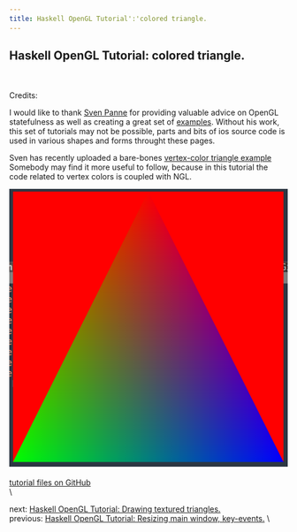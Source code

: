 ```yaml
---
title: Haskell OpenGL Tutorial':'colored triangle.
---
```


## Haskell OpenGL Tutorial: colored triangle. 
\
\
Credits:

I would like to thank [Sven Panne](https://github.com/svenpanne )
for providing valuable advice on OpenGL statefulness
as well as creating a great set of [examples](https://github.com/haskell-opengl/GLUT/blob/master/examples/RedBook8/Chapter01/Triangles.hs).
Without his work, this set of tutorials may not be possible,
parts and bits of ios source code is used in various shapes and forms throught these pages.

Sven has recently uploaded a bare-bones [vertex-color triangle example](https://github.com/haskell-opengl/GLUT/tree/master/examples/Misc/ColorTriangle)
Somebody may find it more useful to follow, because in this tutorial the code related to vertex colors is coupled with NGL.


![](../images/tutorial04.png)
\
\
[tutorial files on GitHub](https://github.com/madjestic/Haskell-OpenGL-Tutorial/tree/master/tutorial04)
\
\

next: [Haskell OpenGL Tutorial: Drawing textured triangles.](../posts/2016-02-28-post-post-modern-opengl-in-haskell-4.html)
\
previous: [Haskell OpenGL Tutorial: Resizing main window, key-events.](../posts/2013-12-30-post-post-modern-opengl-in-haskell-3.html)
\
